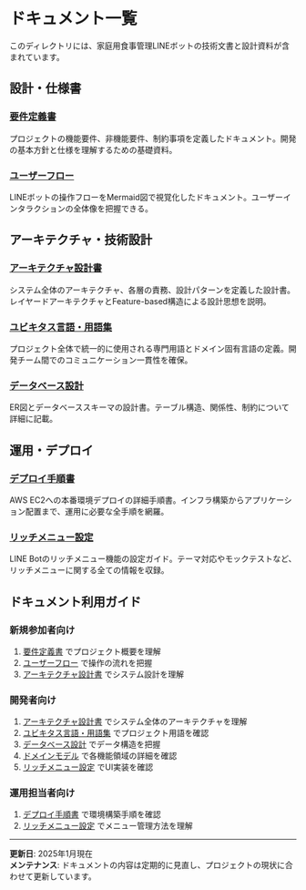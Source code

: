 # ドキュメント一覧

このディレクトリには、家庭用食事管理LINEボットの技術文書と設計資料が含まれています。

## 設計・仕様書

### [要件定義書](requirements.md)
プロジェクトの機能要件、非機能要件、制約事項を定義したドキュメント。開発の基本方針と仕様を理解するための基礎資料。

### [ユーザーフロー](user_flow.md)  
LINEボットの操作フローをMermaid図で視覚化したドキュメント。ユーザーインタラクションの全体像を把握できる。

## アーキテクチャ・技術設計

### [アーキテクチャ設計書](architecture.md)
システム全体のアーキテクチャ、各層の責務、設計パターンを定義した設計書。レイヤードアーキテクチャとFeature-based構造による設計思想を説明。

### [ユビキタス言語・用語集](ubiquitous_language.md)
プロジェクト全体で統一的に使用される専門用語とドメイン固有言語の定義。開発チーム間でのコミュニケーション一貫性を確保。

### [データベース設計](er_diagram.md)
ER図とデータベーススキーマの設計書。テーブル構造、関係性、制約について詳細に記載。

## 運用・デプロイ

### [デプロイ手順書](DEPLOYMENT.md)
AWS EC2への本番環境デプロイの詳細手順書。インフラ構築からアプリケーション配置まで、運用に必要な全手順を網羅。

### [リッチメニュー設定](RICHMENU.md)
LINE Botのリッチメニュー機能の設定ガイド。テーマ対応やモックテストなど、リッチメニューに関する全ての情報を収録。

## ドキュメント利用ガイド

### 新規参加者向け
1. [要件定義書](requirements.md) でプロジェクト概要を理解
2. [ユーザーフロー](user_flow.md) で操作の流れを把握
3. [アーキテクチャ設計書](architecture.md) でシステム設計を理解

### 開発者向け
1. [アーキテクチャ設計書](architecture.md) でシステム全体のアーキテクチャを理解
2. [ユビキタス言語・用語集](ubiquitous_language.md) でプロジェクト用語を確認
3. [データベース設計](er_diagram.md) でデータ構造を把握
4. [ドメインモデル](domain/) で各機能領域の詳細を確認
5. [リッチメニュー設定](RICHMENU.md) でUI実装を確認

### 運用担当者向け
1. [デプロイ手順書](DEPLOYMENT.md) で環境構築手順を確認
2. [リッチメニュー設定](RICHMENU.md) でメニュー管理方法を理解

---

**更新日**: 2025年1月現在  
**メンテナンス**: ドキュメントの内容は定期的に見直し、プロジェクトの現状に合わせて更新しています。